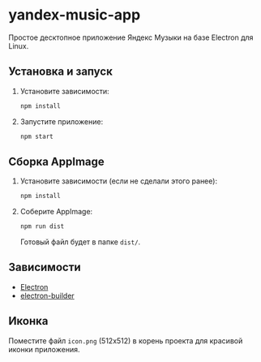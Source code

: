 # yandex-music-app
Простое десктопное приложение Яндекс Музыки на базе Electron для Linux.

## Установка и запуск

1. Установите зависимости:
   ```bash
   npm install
   ```
2. Запустите приложение:
   ```bash
   npm start
   ```

## Сборка AppImage

1. Установите зависимости (если не сделали этого ранее):
   ```bash
   npm install
   ```
2. Соберите AppImage:
   ```bash
   npm run dist
   ```
   Готовый файл будет в папке `dist/`.

## Зависимости
- [Electron](https://www.electronjs.org/)
- [electron-builder](https://www.electron.build/)

## Иконка
Поместите файл `icon.png` (512x512) в корень проекта для красивой иконки приложения. 
